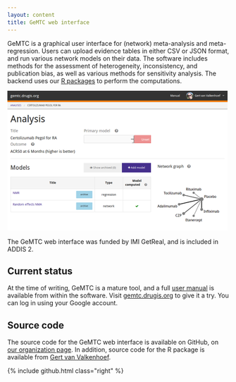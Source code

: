 ```yaml
---
layout: content
title: GeMTC web interface 
---
```


GeMTC is a graphical user interface for (network) meta-analysis and meta-regression.
Users can upload evidence tables in either CSV or JSON format, and run various network models on their data. The software includes methods for the assessment of heterogeneity, inconsistency, and publication bias, as well as various methods for sensitivity analysis.
The backend uses our [R packages](/software/r-packages/) to perform the computations.

<img src="/images/software/gemtc/gemtc.png" class="screen-shot">

The GeMTC web interface was funded by IMI GetReal, and is included in ADDIS 2.

Current status
--------------

At the time of writing, GeMTC is a mature tool, and a full [user manual](https://gemtc.drugis.org/manual.html) is available from within the software.
Visit [gemtc.drugis.org](https://gemtc.drugis.org/) to give it a try.
You can log in using your Google account.

Source code
-----------

The source code for the GeMTC web interface is available on GitHub, on [our organization page](https://github.com/drugis/). In addition, source code for the R package is available from [Gert van Valkenhoef](https://github.com/gertvv/).

{% include github.html class="right" %}
